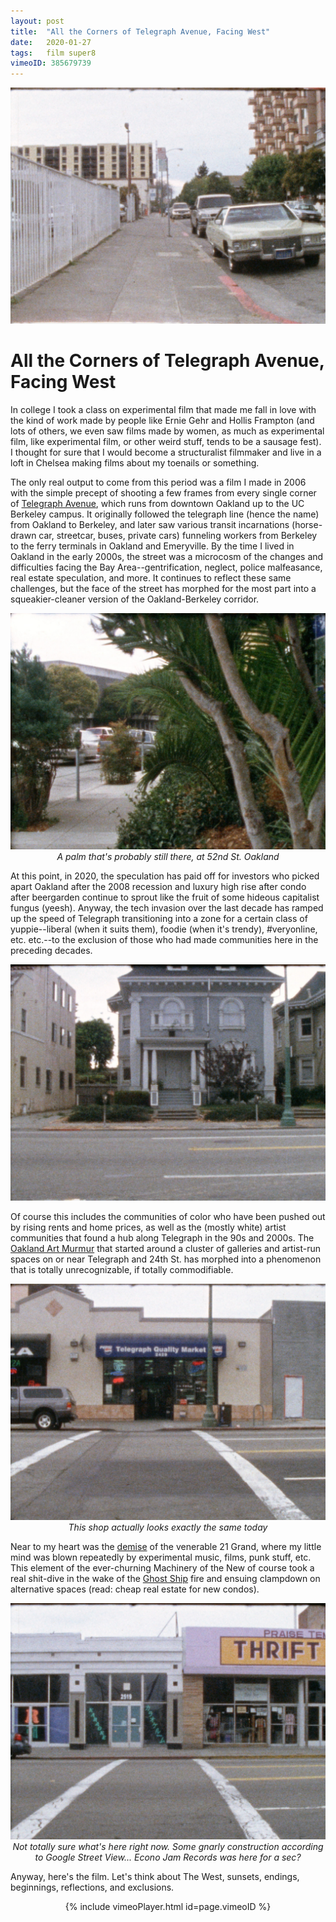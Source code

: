 ```yaml
---
layout: post
title:  "All the Corners of Telegraph Avenue, Facing West"
date:   2020-01-27
tags: 	film super8
vimeoID: 385679739
---
```


![telegraph avenue at about 29th st](/images/2020-01-27-telegraph/telegraph_01.jpg)

# All the Corners of Telegraph Avenue, Facing West

In college I took a class on experimental film that made me fall in love with the kind of work made by people like Ernie Gehr and Hollis Frampton (and lots of others, we even saw films made by women, as much as experimental film, like experimental film, or other weird stuff, tends to be a sausage fest). I thought for sure that I would become a structuralist filmmaker and live in a loft in Chelsea making films about my toenails or something.

The only real output to come from this period was a film I made in 2006 with the simple precept of shooting a few frames from every single corner of [Telegraph Avenue](https://en.wikipedia.org/wiki/Telegraph_Avenue), which runs from downtown Oakland up to the UC Berkeley campus. It originally followed the telegraph line (hence the name) from Oakland to Berkeley, and later saw various transit incarnations (horse-drawn car, streetcar, buses, private cars) funneling workers from Berkeley to the ferry terminals in Oakland and Emeryville. By the time I lived in Oakland in the early 2000s, the street was a microcosm of the changes and difficulties facing the Bay Area--gentrification, neglect, police malfeasance, real estate speculation, and more. It continues to reflect these same challenges, but the face of the street has morphed for the most part into a squeakier-cleaner version of the Oakland-Berkeley corridor.

<p style="text-align:center">
	<img src="/images/2020-01-27-telegraph/telegraph_09.jpg" alt="telegraph at 52nd street" style="max-height:400px; "/><br>
	<i>A palm that's probably still there, at 52nd St. Oakland</i>
</p>

At this point, in 2020, the speculation has paid off for investors who picked apart Oakland after the 2008 recession and luxury high rise after condo after beergarden continue to sprout like the fruit of some hideous capitalist fungus (yeesh). Anyway, the tech invasion over the last decade has ramped up the speed of Telegraph transitioning into a zone for a certain class of yuppie--liberal (when it suits them), foodie (when it's trendy), #veryonline, etc. etc.--to the exclusion of those who had made communities here in the preceding decades.

<p style="text-align:center">
	<img src="/images/2020-01-27-telegraph/telegraph_12.jpg" alt="telegraph in Oakland" style="max-height:400px; "/><br>
</p>

Of course this includes the communities of color who have been pushed out by rising rents and home prices, as well as the (mostly white) artist communities that found a hub along Telegraph in the 90s and 2000s. The [Oakland Art Murmur](https://en.wikipedia.org/wiki/Art_Murmur) that started around a cluster of galleries and artist-run spaces on or near Telegraph and 24th St. has morphed into a phenomenon that is totally unrecognizable, if totally commodifiable.

<p style="text-align:center">
	<img src="/images/2020-01-27-telegraph/telegraph_11.jpg" alt="telegraph at 23rd street" style="max-height:400px; "/><br>
	<i>This shop actually looks exactly the same today</i>
</p>

Near to my heart was the [demise](https://www.eastbayexpress.com/oakland/21-grands-grand-gesture/Content?oid=2172028) of the venerable 21 Grand, where my little mind was blown repeatedly by experimental music, films, punk stuff, etc. This element of the ever-churning Machinery of the New of course took a real shit-dive in the wake of the [Ghost Ship](https://en.wikipedia.org/wiki/Ghost_Ship_warehouse_fire) fire and ensuing clampdown on alternative spaces (read: cheap real estate for new condos).

<p style="text-align:center">
	<img src="/images/2020-01-27-telegraph/telegraph_04.jpg" alt="2519 telegraph" style="max-height:400px; "/><br>
	<i>Not totally sure what's here right now. Some gnarly construction according to Google Street View... Econo Jam Records was here for a sec?</i>
</p>

Anyway, here's the film. Let's think about The West, sunsets, endings, beginnings, reflections, and exclusions.

<p style="text-align:center">
	{% include vimeoPlayer.html id=page.vimeoID %}<br>
</p>
